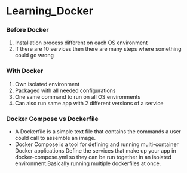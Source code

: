 # Learning_Docker

### Before Docker
1. Installation process different on each OS environment
2. If there are 10 services then there are many steps where something could go wrong

### With Docker
1. Own isolated environment
2. Packaged with all needed configurations
3. One same command to run on all OS environments
4. Can also run same app with 2 different versions of a service

### Docker Compose vs Dockerfile
- A Dockerfile is a simple text file that contains the commands a user could call to assemble an image.
- Docker Compose is a tool for defining and running multi-container Docker applications.Define the services that make up your app in docker-compose.yml so they can be run together in an isolated environment.Basically running multiple dockerfiles at once.
